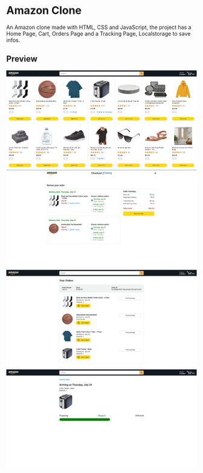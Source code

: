
# Amazon Clone

An Amazon clone made with HTML, CSS and JavaScript, the project has a Home Page, Cart, Orders Page and a Tracking Page, Localstorage to save infos.



## Preview

![App Screenshot](images/previews/home-preview.png)
![App Screenshot](images/previews/cart-preview.png)
![App Screenshot](images/previews/orders-preview.png)
![App Screenshot](images/previews/tracking-preview.png)
